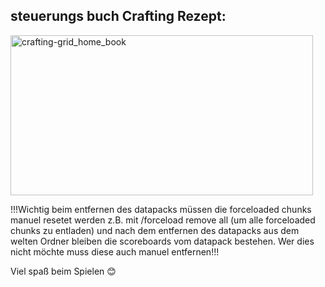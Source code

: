 <h2>steuerungs buch Crafting Rezept:</h2>
<img width="484" height="256" alt="crafting-grid_home_book" src="https://github.com/user-attachments/assets/d805c9d3-659f-400f-b18c-94eac211fce5" />

!!!Wichtig beim entfernen des datapacks müssen die forceloaded chunks
manuel resetet werden z.B. mit /forceload remove all (um alle forceloaded chunks zu entladen) und
nach dem entfernen des datapacks aus dem welten Ordner bleiben die scoreboards vom datapack bestehen.
Wer dies nicht möchte muss diese auch manuel entfernen!!!

Viel spaß beim Spielen 😊